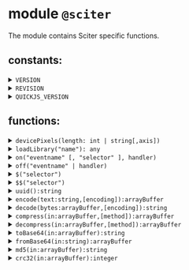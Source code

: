 # module `@sciter`

The module contains Sciter specific functions.

## constants:
<details>
<summary><code>VERSION</code></summary>

Constant string, current engine version in the form "X.X.X.X";

</details>
<details>
<summary><code>REVISION</code></summary>

Constant string, SVN build revision;

</details>
<details>
<summary><code>QUICKJS_VERSION</code></summary>

QuickJS version

</details>

## functions:
<details>
<summary><code>devicePixels(length: int | string[,axis])</code></summary>
   
Converts _length_ to device (screen) pixels:

- _length_ can be integer - number of dips (a.k.a. "CSS pixels")  
- or a string like "2in" to get number of screen pixels in 2 inches of a ruler placed on screen.
- _axis_ is either "width" or "height", note axis parameter makes sense only for devices that have different resolution on x/y axis.
</details>
<details>
<summary><code>loadLibrary("name"): any</code></summary>

Loads Sciter extension native library (dll,so,dylib). 

the "name" is dll name without extension. 

The dll shall reside in the same folder as executable. See /sqlite project that can be used to produce sciter-sqlite extension dll.  
</details>
<details>
  <summary><code>on("eventname" [, "selector" ], handler)</code></summary>

Subscribe to any DOM event, conceptually close to `document.on(...)`

</details>
<details>
<summary><code>off("eventname" | handler)</code></summary>

Unsubscribe event handler from DOM event.

</details>
<details>
<summary><code>$("selector")</code></summary>

Returns first matched DOM element in current document.

</details>
<details>
<summary><code>$$("selector")</code></summary>

Returns list (array) of matched DOM elements.

</details>
<details>
<summary><code>uuid():string</code></summary>

Returns [uuid](https://en.wikipedia.org/wiki/Universally_unique_identifier) as a string.

</details>
<details>
<summary><code>encode(text:string,[encoding]):arrayBuffer</code></summary>

Returns encoded _text_ as arrayBuffer. Default _encoding_ is "utf-8".

</details>
<details>
<summary><code>decode(bytes:arrayBuffer,[encoding]):string</code></summary>

Returns decoded bytes as string. Default _encoding_ is "utf-8".

</details>
<details>
<summary><code>compress(in:arrayBuffer,[method]):arrayBuffer</code></summary>

Returns compressed _in_ buffer.

Where _method_ is one of "gz","gzip" or "lzf" (default).

</details>
<details>
<summary><code>decompress(in:arrayBuffer,[method]):arrayBuffer</code></summary>

Returns decompressed _in_ buffer.

_method_ is one of "gz","gzip" or "lzf" (default).

</details>
<details>
<summary><code>toBase64(in:arrayBuffer):string</code></summary>

Returns string - base64 encoded _in_ buffer.

</details>
<details>
<summary><code>fromBase64(in:string):arrayBuffer</code></summary>

Restores array buffer from base64 encoded string.

</details>
<details>
<summary><code>md5(in:arrayBuffer):string</code></summary>

Returns md5 digest (a.k.a. hash) of the _in_ data.

</details>
<details>
<summary><code>crc32(in:arrayBuffer):integer</code></summary>

Returns crc32 hash of the _in_ data.

</details>
